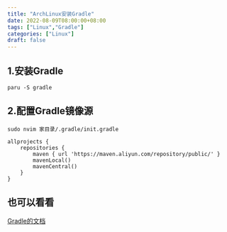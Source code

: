 ```yaml
---
title: "ArchLinux安装Gradle"
date: 2022-08-09T08:00:00+08:00
tags: ["Linux","Gradle"]
categories: ["Linux"]
draft: false
---
```


## 1.安装Gradle

`paru -S gradle`

## 2.配置Gradle镜像源

`sudo nvim 家目录/.gradle/init.gradle`

```
allprojects {
    repositories {
        maven { url 'https://maven.aliyun.com/repository/public/' }
        mavenLocal()
        mavenCentral()
    }
}
```

## 也可以看看

[Gradle的文档](https://docs.gradle.org/current/userguide/userguide.html)
